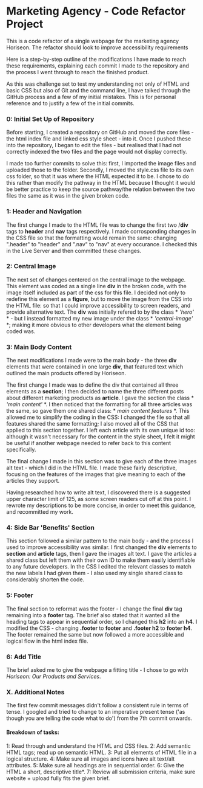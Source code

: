 # Marketing Agency - Code Refactor Project
This is a code refactor of a single webpage for the marketing agency Horiseon. The refactor should look to improve accessibility requirements

Here is a step-by-step outline of the modifications I have made to reach these requirements, explaining each commit I made to the repository and the process I went through to reach the finished product.

As this was challenge set to test my understanding not only of HTML and basic CSS but also of Git and the command line, I have talked through the GitHub process and a few of my initial mistakes. This is for personal reference and to justify a few of the initial commits.   

### 0: Initial Set Up of Repository
Before starting, I created a repository on GitHub and moved the core files - the html index file and linked css style sheet - into it. Once I pushed these into the repository, I began to edit the files - but realised that I had not correctly indexed the two files and the page would not display correctly.

I made too further commits to solve this: first, I imported the image files and uploaded those to the folder. Secondly, I moved the style.css file to its own css folder, so that it was where the HTML expected it to be. I chose to do this rather than modify the pathway in the HTML because I thought it would be better practice to keep the source pathway/the relation between the two files the same as it was in the given broken code.

### 1: Header and Navigation
The first change I made to the HTML file was to change the first two /**div** tags to **header** and **nav** tags respectively. I made corrosponding changes in the CSS file so that the formatting would remain the same: changing ".header" to "header" and ".nav" to "nav" at every occurance. I checked this in the Live Server and then committed these changes.

### 2: Central Image
The next set of changes centered on the central image to the webpage. This element was coded as a single line **div** in the broken code, with the image itself included as part of the css for this file. I decided not only to redefine this element as a **figure**, but to move the image from the CSS into the HTML file: so that I could improve accessibility to screen readers, and provide alternative text. The **div** was initially refered to by the class * *'hero'* * - but I instead formatted my new image under the class * *'central-image'* *; making it more obvious to other developers what the element being coded was. 

### 3: Main Body Content
The next modifications I made were to the main body - the three **div** elements that were contained in one large **div**, that featured text which outlined the main products offered by Horiseon.

The first change I made was to define the div that contained all three elements as a **section**; I then decided to name the three different posts about different marketing products as **article**. I gave the section the class * *'main content'* *. I then noticed that the formatting for all three articles was the same, so gave them one shared class: * *main content features* *. This allowed me to simplify the coding in the CSS: I changed the file so that all features shared the same formatting; I also moved all of the CSS that applied to this section together. I left each article with its own unique id too: although it wasn't necessary for the content in the style sheet, I felt it might be useful if another webpage needed to refer back to this content specifically.

The final change I made in this section was to give each of the three images alt text - which I did in the HTML file. I made these fairly descriptive, focusing on the features of the images that give meaning to each of the articles they support.

Having researched how to write alt text, I discovered there is a suggested upper character limit of 125, as some screen readers cut off at this point. I rewrote my descriptions to be more concise, in order to meet this guidance, and recommitted my work. 

### 4: Side Bar 'Benefits' Section
This section followed a similar pattern to the main body - and the process I used to improve accessibility was similar. I first changed the **div** elements to **section** and **article** tags, then I gave the images alt text. I gave the articles a shared class but left them with their own ID to make them easily identifiable to any future developers. In the CSS I edited the relevant classes to match the new labels I had given them - I also used my single shared class to considerably shorten the code.

### 5: Footer
The final section to reformat was the footer -  I change the final **div** tag remaining into a **footer** tag. The brief also stated that it wanted all the heading tags to appear in sequential order, so I changed this **h2** into an **h4**. I modified the CSS - changing **.footer** to **footer** and **.footer h2** to **footer h4**. The footer remained the same but now followed a more accessible and logical flow in the html index file. 

### 6: Add Title
The brief asked me to give the webpage a fitting title - I chose to go with *Horiseon: Our Products and Services*.

### X. Additional Notes
The first few commit messages didn't follow a consistent rule in terms of tense. I googled and tried to change to an imperative present tense ('as though you are telling the code what to do') from the 7th commit onwards.


#### Breakdown of tasks:
1: Read through and understand the HTML and CSS files.
2: Add semantic HTML tags; read up on semantic HTML.
3: Put all elements of HTML file in a logical structure.
4: Make sure all images and icons have alt text/alt attributes.
5: Make sure all headings are in sequential order.
6: Give the HTML a short, descriptive title*. 
7: Review all submission criteria, make sure website + upload fully fits the given brief. 
